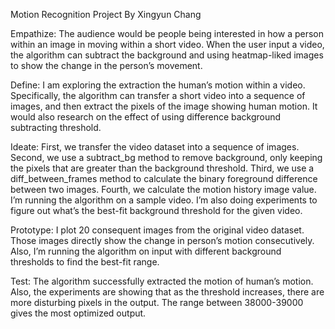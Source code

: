 Motion Recognition Project
By Xingyun Chang

Empathize:
The audience would be people being interested in how a person within an image in moving within a short video. When the user input a video, the algorithm can subtract the background and using heatmap-liked images to show the change in the person’s movement. 

Define:
I am exploring the extraction the human’s motion within a video. Specifically, the algorithm can transfer a short video into a sequence of images, and then extract the pixels of the image showing human motion. It would also research on the effect of using difference background subtracting threshold. 

Ideate:
First, we transfer the video dataset into a sequence of images. 
Second, we use a subtract_bg method to remove background, only keeping the pixels that are greater than the background threshold. Third, we use a diff_between_frames method to calculate the binary foreground difference between two images. 
Fourth, we calculate the motion history image value. 
I’m running the algorithm on a sample video. 
I’m also doing experiments to figure out what’s the best-fit background threshold for the given video. 

Prototype:
I plot 20 consequent images from the original video dataset. Those images directly show the change in person’s motion consecutively. Also, I’m running the algorithm on input with different background thresholds to find the best-fit range. 

Test:
The algorithm successfully extracted the motion of human’s motion. Also, the experiments are showing that as the threshold increases, there are more disturbing pixels in the output. The range between 38000-39000 gives the most optimized output. 

